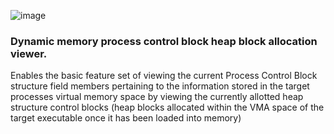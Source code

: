 ![image](https://github.com/PlatinumVoyager/HeapWatch/assets/116006542/f3c7be5a-7001-4245-a212-d25611b3cf02)

### Dynamic memory process control block heap block allocation viewer.

<p>Enables the basic feature set of viewing the current Process Control Block structure field members
    pertaining to the information stored in the target processes virtual memory space by viewing the currently
    allotted heap structure control blocks (heap blocks allocated within the VMA space of the target executable once it has been loaded into memory) </p>
